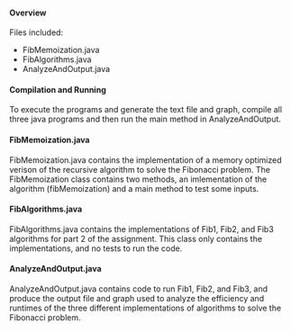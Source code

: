 #### Overview

Files included:

- FibMemoization.java
- FibAlgorithms.java
- AnalyzeAndOutput.java

#### Compilation and Running

To execute the programs and generate the text file and graph, compile all three java programs and then run the main method in AnalyzeAndOutput.

#### FibMemoization.java

FibMemoization.java contains the implementation of a memory optimized verison of the recursive algorithm to solve the Fibonacci problem. The FibMemoization class contains two methods, an imlementation of the algorithm (fibMemoization) and a main method to test some inputs.

#### FibAlgorithms.java

FibAlgorithms.java contains the implementations of Fib1, Fib2, and Fib3 algorithms for part 2 of the assignment. This class only contains the implementations, and no tests to run the code.

#### AnalyzeAndOutput.java

AnalyzeAndOutput.java contains code to run Fib1, Fib2, and Fib3, and produce the output file and graph used to analyze the efficiency and runtimes of the three different implementations of algorithms to solve the Fibonacci problem.
